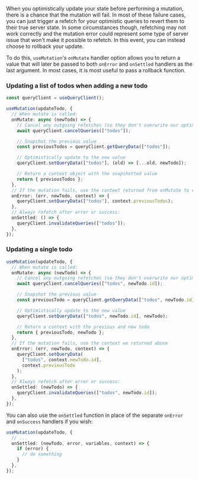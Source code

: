 When you optimistically update your state before performing a mutation, there is a chance that the mutation will fail. In most of these failure cases, you can just trigger a refetch for your optimistic queries to revert them to their true server state. In some circumstances though, refetching may not work correctly and the mutation error could represent some type of server issue that won't make it possible to refetch. In this event, you can instead choose to rollback your update.

To do this, `useMutation`'s `onMutate` handler option allows you to return a value that will later be passed to both `onError` and `onSettled` handlers as the last argument. In most cases, it is most useful to pass a rollback function.

### Updating a list of todos when adding a new todo

```ts
const queryClient = useQueryClient();

useMutation(updateTodo, {
  // When mutate is called:
  onMutate: async (newTodo) => {
    // Cancel any outgoing refetches (so they don't overwrite our optimistic update)
    await queryClient.cancelQueries(["todos"]);

    // Snapshot the previous value
    const previousTodos = queryClient.getQueryData(["todos"]);

    // Optimistically update to the new value
    queryClient.setQueryData(["todos"], (old) => [...old, newTodo]);

    // Return a context object with the snapshotted value
    return { previousTodos };
  },
  // If the mutation fails, use the context returned from onMutate to roll back
  onError: (err, newTodo, context) => {
    queryClient.setQueryData(["todos"], context.previousTodos);
  },
  // Always refetch after error or success:
  onSettled: () => {
    queryClient.invalidateQueries(["todos"]);
  },
});
```

### Updating a single todo

```ts
useMutation(updateTodo, {
  // When mutate is called:
  onMutate: async (newTodo) => {
    // Cancel any outgoing refetches (so they don't overwrite our optimistic update)
    await queryClient.cancelQueries(["todos", newTodo.id]);

    // Snapshot the previous value
    const previousTodo = queryClient.getQueryData(["todos", newTodo.id]);

    // Optimistically update to the new value
    queryClient.setQueryData(["todos", newTodo.id], newTodo);

    // Return a context with the previous and new todo
    return { previousTodo, newTodo };
  },
  // If the mutation fails, use the context we returned above
  onError: (err, newTodo, context) => {
    queryClient.setQueryData(
      ["todos", context.newTodo.id],
      context.previousTodo
    );
  },
  // Always refetch after error or success:
  onSettled: (newTodo) => {
    queryClient.invalidateQueries(["todos", newTodo.id]);
  },
});
```

You can also use the `onSettled` function in place of the separate `onError` and `onSuccess` handlers if you wish:

```ts
useMutation(updateTodo, {
  // ...
  onSettled: (newTodo, error, variables, context) => {
    if (error) {
      // do something
    }
  },
});
```
